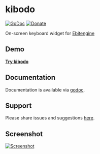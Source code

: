 # kibodo
[![GoDoc](https://codeberg.org/tslocum/godoc-static/raw/branch/master/badge.svg)](https://docs.rocket9labs.com/codeberg.org/tslocum/etk/kibodo)
[![Donate](https://img.shields.io/liberapay/receives/rocket9labs.com.svg?logo=liberapay)](https://liberapay.com/rocket9labs.com)

On-screen keyboard widget for [Ebitengine](https://github.com/hajimehoshi/ebiten)

## Demo

[**Try kibodo**](https://kibodo.rocket9labs.com)

## Documentation

Documentation is available via [godoc](https://docs.rocket9labs.com/codeberg.org/tslocum/etk/kibodo).

## Support

Please share issues and suggestions [here](https://codeberg.org/tslocum/etk/issues).

## Screenshot

[![Screenshot](https://codeberg.org/tslocum/etk/raw/branch/main/kibodo/screenshot.png)](https://codeberg.org/tslocum/etk/src/branch/main/etk/screenshot.png)
